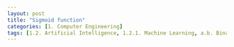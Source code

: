 ```yaml
---
layout: post
title: "Sigmoid function"
categories: [1. Computer Engineering]
tags: [1.2. Artificial Intelligence, 1.2.1. Machine Learning, a.b. Binary Decision]
---
```


